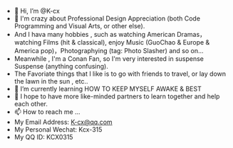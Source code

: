 - 👋 Hi, I’m @K-cx
- 👀 I'm crazy about Professional Design Appreciation (both Code Programming and Visual Arts, or other else).
- And I hava many hobbies , such as watching American Dramas，watching Films (hit & classical), enjoy Music (GuoChao & Europe & America pop)，Photographying (tag: Photo Slasher) and so on...
- Meanwhile , I'm a Conan Fan, so I'm very interested in suspense Suspense (anything confusing).
- The Favoriate things that I like is to go with friends to travel, or lay down the lawn in the sun , etc..
- 🌱 I’m currently learning HOW TO KEEP MYSELF AWAKE & BEST
- 💞️ I hope to have more like-minded partners to learn together and help each other.
- 📫 How to reach me ...
- My Email Address: K-cx@qq.com
- My Personal Wechat: Kcx-315
- My QQ ID: KCX0315

<!---
K-cx/K-cx is a ✨ special ✨ repository because its `README.md` (this file) appears on your GitHub profile.
You can click the Preview link to take a look at your changes.
--->
